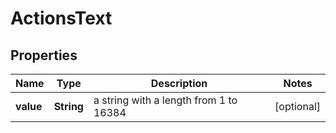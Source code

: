 # ActionsText

## Properties
Name | Type | Description | Notes
------------ | ------------- | ------------- | -------------
**value** | **String** | a string with a length from 1 to 16384 |  [optional]
